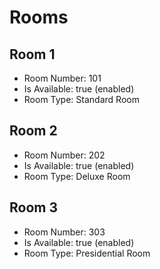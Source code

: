 # Rooms

## Room 1

- Room Number: 101
- Is Available: true (enabled)
- Room Type: Standard Room

## Room 2

- Room Number: 202
- Is Available: true (enabled)
- Room Type: Deluxe Room

## Room 3

- Room Number: 303
- Is Available: true (enabled)
- Room Type: Presidential Room
